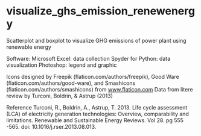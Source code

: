 # visualize_ghs_emission_renewenergy
Scatterplot and boxplot to visualize GHG emissions of power plant using renewable energy

Software:
Microsoft Excel: data collection
Spyder for Python: data visualization
Photoshop: legend and graphic

Icons designed by Freepik (flaticon.com/authors/freepik), Good Ware (flaticon.com/authors/good-ware), and Smashicons (flaticon.com/authors/smashicons) from www.flaticon.com 
Data from litere review by Turconi, Boldrin, & Astrup (2013)

Reference
Turconi, R., Boldrin, A., Astrup, T. 2013. Life cycle assessment (LCA) of electricity generation technologies: Overview, comparability and limitations. Renewable and Sustainable Energy Reviews. Vol 28. pg 555 -565. doi: 10.1016/j.rser.2013.08.013.

